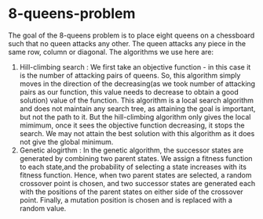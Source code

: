 # 8-queens-problem
The goal of the 8-queens problem is to place eight queens on a chessboard such that no queen attacks any other. The queen attacks any piece in the same row, column or diagonal.
The algorithms we use here are: 
1. Hill-climbing search : We first take an objective function - in this case it is the number of attacking pairs of queens.
   So, this algorithm simply moves in the direction of the decreasing(as we took number of attacking pairs as our function, this value needs to decrease to obtain a good 
   solution) value of the function. This algorithm is a local search algorithm and does not maintain any search tree,
   as attaining the goal is important, but not the path to it. But the hill-climbing algorithm only gives the local mimimum, once it sees the objective function decreasing,
   it stops the search. We may not attain the best solution with this algorithm as it does not give the global minimum.
2. Genetic alogirthm : In the genetic algorithm, the successor states are generated by combining two parent states. We assign a fitness function to each state,and the probability of selecting a state increases with its fitness function. Hence, when two parent states are selected, a random crossover point is chosen, and two successor states are generated each with the positions of the parent states on either side of the crossover point. Finally, a mutation position is chosen and is replaced with a random value.
